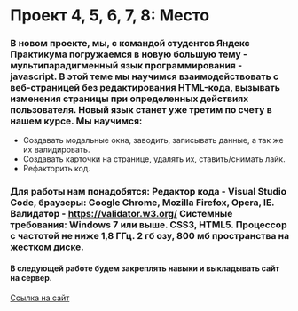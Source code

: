 # Проект 4, 5, 6, 7, 8: Место

### В новом проекте, мы, с командой студентов Яндекс Практикума погружаемся в новую большую тему - мультипарадигменный язык программирования - javascript. В этой теме мы научимся взаимодействовать с веб-страницей без редактирования HTML-кода, вызывать изменения страницы при определенных  действиях пользователя. Новый язык станет уже третим по счету в нашем курсе. Мы научимся:
* Создавать модальные окна, заводить, записывать данные, а так же их валидировать.
* Создавать карточки на странице, удалять их, ставить/снимать лайк.
* Рефакторить код.

### Для работы нам понадобятся: Редактор кода - Visual Studio Code, браузеры: Google Chrome, Mozilla Firefox, Opera, IE. Валидатор - https://validator.w3.org/ Системные  требования: Windows 7 или выше. CSS3, HTML5. Процессор с  частотой не ниже 1,8 ГГц. 2 гб озу, 800 мб пространства на жестком диске.

#### В следующей работе будем закреплять навыки и выкладывать сайт на сервер.

[Ссылка на сайт](https://godninoff.github.io/mesto/)